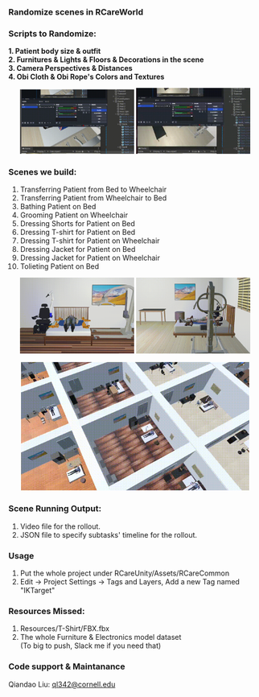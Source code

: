 ### Randomize scenes in RCareWorld
### Scripts to Randomize:
**1. Patient body size & outfit**  
**2. Furnitures & Lights & Floors & Decorations in the scene**  
**3. Camera Perspectives & Distances**  
**4. Obi Cloth & Obi Rope's Colors and Textures**  

<p align="center">
  <img src="assets/patient_random.gif" width="45%" />
  <img src="assets/room_random.gif" width="45%" />
</p>

### Scenes we build:
1. Transferring Patient from Bed to Wheelchair  
2. Transferring Patient from Wheelchair to Bed  
3. Bathing Patient on Bed  
4. Grooming Patient on Wheelchair  
5. Dressing Shorts for Patient on Bed  
6. Dressing T-shirt for Patient on Bed  
7. Dressing T-shirt for Patient on Wheelchair  
8. Dressing Jacket for Patient on Bed  
9. Dressing Jacket for Patient on Wheelchair  
10. Tolieting Patient on Bed  

<p align="center">
  <img src="assets/trans1.gif" width="45%" />
  <img src="assets/trans2.gif" width="45%" />
</p>

<p align="center">
  <img src="assets/parallel_run.gif" width="90%" />
</p>

### Scene Running Output:
1. Video file for the rollout.  
2. JSON file to specify subtasks' timeline for the rollout.  

### Usage
1. Put the whole project under RCareUnity/Assets/RCareCommon  
2. Edit → Project Settings → Tags and Layers, Add a new Tag named "IKTarget"  

### Resources Missed: 
1. Resources/T-Shirt/FBX.fbx  
2. The whole Furniture & Electronics model dataset  
(To big to push, Slack me if you need that)  

### Code support & Maintanance
Qiandao Liu: ql342@cornell.edu
